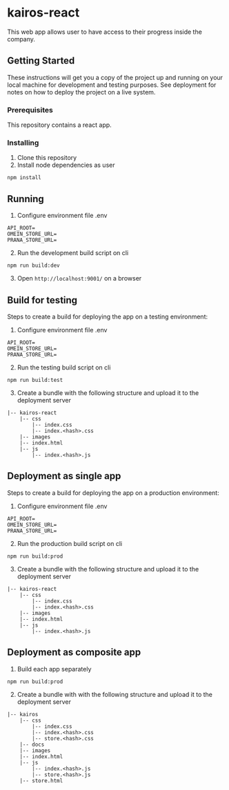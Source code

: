 # kairos-react

This web app allows user to have access to their progress inside the company.

## Getting Started

These instructions will get you a copy of the project up and running on your local machine for development and testing purposes. See deployment for notes on how to deploy the project on a live system.

### Prerequisites

This repository contains a react app.

### Installing

1. Clone this repository
2. Install node dependencies as user
```
npm install
```

## Running

1. Configure environment file
.env
```
API_ROOT=
OMEIN_STORE_URL=
PRANA_STORE_URL=
```
2. Run the development build script on cli
```
npm run build:dev
```
3. Open `http://localhost:9001/` on a browser

## Build for testing

Steps to create a build for deploying the app on a testing environment:

1. Configure environment file
.env
```
API_ROOT=
OMEIN_STORE_URL=
PRANA_STORE_URL=
```
2. Run the testing build script on cli
```
npm run build:test
```
3. Create a bundle with the following structure and upload it to the deployment server
```
|-- kairos-react
    |-- css
        |-- index.css
        |-- index.<hash>.css 
    |-- images
    |-- index.html
    |-- js
        |-- index.<hash>.js
```

## Deployment as single app

Steps to create a build for deploying the app on a production environment:

1. Configure environment file
.env
```
API_ROOT=
OMEIN_STORE_URL=
PRANA_STORE_URL=
```
2. Run the production build script on cli
```
npm run build:prod
```
3. Create a bundle with the following structure and upload it to the deployment server
```
|-- kairos-react
    |-- css
        |-- index.css
        |-- index.<hash>.css 
    |-- images
    |-- index.html
    |-- js
        |-- index.<hash>.js
```

## Deployment as composite app

1. Build each app separately
```
npm run build:prod
```
2. Create a bundle with with the following structure and upload it to the deployment server
```
|-- kairos
    |-- css
        |-- index.css
        |-- index.<hash>.css 
        |-- store.<hash>.css
    |-- docs
    |-- images
    |-- index.html
    |-- js
        |-- index.<hash>.js 
        |-- store.<hash>.js
    |-- store.html
```
